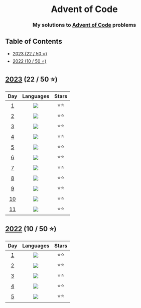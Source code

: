 
<div align="center">
    <h1>Advent of Code</h1>
    <h3>My solutions to <a href="https://www.adventofcode.com">Advent of Code</a> problems</h3>
</div>

## Table of Contents

- [2023 (22 / 50 ⭐)](#2023-22--50-)
- [2022 (10 / 50 ⭐)](#2022-10--50-)

## [2023](https://www.adventofcode.com/2023) (22 / 50 ⭐)

|                    Day                     |                  Languages                  | Stars |
|:------------------------------------------:|:-------------------------------------------:|:-----:|
|  [1](https://adventofcode.com/2023/day/1)  | [![](img/python.png)](2023/python/day01.py) |  ⭐⭐   |
|  [2](https://adventofcode.com/2023/day/2)  | [![](img/python.png)](2023/python/day02.py) |  ⭐⭐   |
|  [3](https://adventofcode.com/2023/day/3)  | [![](img/python.png)](2023/python/day03.py) |  ⭐⭐   |
|  [4](https://adventofcode.com/2023/day/4)  | [![](img/python.png)](2023/python/day04.py) |  ⭐⭐   |
|  [5](https://adventofcode.com/2023/day/5)  | [![](img/python.png)](2023/python/day05.py) |  ⭐⭐   |
|  [6](https://adventofcode.com/2023/day/6)  | [![](img/python.png)](2023/python/day06.py) |  ⭐⭐   |
|  [7](https://adventofcode.com/2023/day/7)  | [![](img/python.png)](2023/python/day07.py) |  ⭐⭐   |
|  [8](https://adventofcode.com/2023/day/8)  | [![](img/python.png)](2023/python/day08.py) |  ⭐⭐   |
|  [9](https://adventofcode.com/2023/day/9)  | [![](img/python.png)](2023/python/day09.py) |  ⭐⭐   |
| [10](https://adventofcode.com/2023/day/10) | [![](img/python.png)](2023/python/day10.py) |  ⭐⭐   |
| [11](https://adventofcode.com/2023/day/11) | [![](img/python.png)](2023/python/day11.py) |  ⭐⭐   |

## [2022](https://www.adventofcode.com/2022) (10 / 50 ⭐)

|                   Day                    |                  Languages                  | Stars |
|:----------------------------------------:|:-------------------------------------------:|:-----:|
| [1](https://adventofcode.com/2022/day/1) | [![](img/python.png)](2022/python/day01.py) |  ⭐⭐   |
| [2](https://adventofcode.com/2022/day/2) | [![](img/python.png)](2022/python/day02.py) |  ⭐⭐   |
| [3](https://adventofcode.com/2022/day/3) | [![](img/python.png)](2022/python/day03.py) |  ⭐⭐   |
| [4](https://adventofcode.com/2022/day/4) | [![](img/python.png)](2022/python/day04.py) |  ⭐⭐   |
| [5](https://adventofcode.com/2022/day/5) | [![](img/python.png)](2022/python/day05.py) |  ⭐⭐   |
